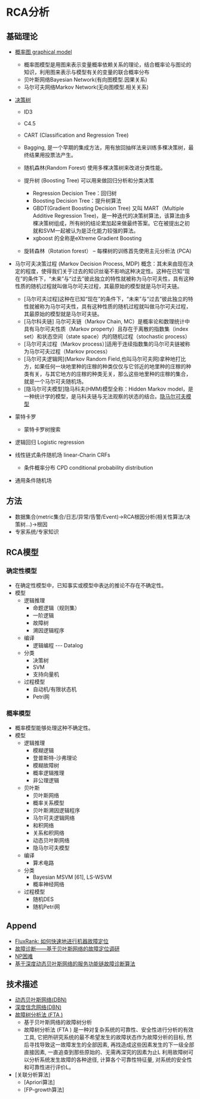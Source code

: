 # RCA分析

## 基础理论
* [概率图 graphical model](https://www.cnblogs.com/mantch/p/11179933.html)
    * 概率图模型是用图来表示变量概率依赖关系的理论，结合概率论与图论的知识，利用图来表示与模型有关的变量的联合概率分布
    * 贝叶斯网络Bayesian Network(有向图模型.因果关系)
	* 马尔可夫网络Markov Network(无向图模型.相关关系)
* [决策树]()
    * ID3
	* C4.5
	* CART (Classification and Regression Tree)
	* Bagging, 是一个早期的集成方法，用有放回抽样法来训练多棵决策树，最终结果用投票法产生。
	* 随机森林(Random Forest) 使用多棵决策树来改进分类性能。
	* 提升树 (Boosting Tree) 可以用来做回归分析和分类决策
	    * Regression Decision Tree：回归树
		* Boosting Decision Tree：提升树算法
	    * GBDT(Gradient Boosting Decision Tree) 又叫 MART（Multiple Additive Regression Tree)，是一种迭代的决策树算法，该算法由多棵决策树组成，所有树的结论累加起来做最终答案。它在被提出之初就和SVM一起被认为是泛化能力较强的算法。
		* xgboost 的全称是eXtreme Gradient Boosting
		
	* 旋转森林（Rotation forest） – 每棵树的训练首先使用主元分析法 (PCA)
* 马尔可夫决策过程 (Markov Decision Process, MDP) 概念：其未来由现在决定的程度，使得我们关于过去的知识丝毫不影响这种决定性。这种在已知“现在”的条件下，“未来”与“过去”彼此独立的特性就被称为马尔可夫性，具有这种性质的随机过程就叫做马尔可夫过程，其最原始的模型就是马尔可夫链。
    * [马尔可夫过程]这种在已知“现在”的条件下，“未来”与“过去”彼此独立的特性就被称为马尔可夫性，具有这种性质的随机过程就叫做马尔可夫过程，其最原始的模型就是马尔可夫链。
    * [马尔科夫链] 马尔可夫链（Markov Chain, MC）是概率论和数理统计中具有马尔可夫性质（Markov property）且存在于离散的指数集（index set）和状态空间（state space）内的随机过程（stochastic process）
	* [马尔可夫过程（Markov process）]适用于连续指数集的马尔可夫链被称为马尔可夫过程（Markov process）
    * [马尔可夫逻辑网](Markov Random Field,也叫马尔可夫网)拿种地打比方，如果任何一块地里种的庄稼的种类仅仅与它邻近的地里种的庄稼的种类有关，与其它地方的庄稼的种类无关，那么这些地里种的庄稼的集合，就是一个马尔可夫随机场。 
    * [隐马尔可夫模型]隐马科夫(HMM)模型全称：Hidden Markov model，是一种统计学的模型，是马科夫链与无法观察的状态的结合。[隐马尔可夫模型](http://kibo.tech/2018/04/25/33-%E5%8A%A8%E6%80%81%E5%86%B3%E7%AD%96%E2%80%94%E2%80%94%E9%9A%90%E9%A9%AC%E5%B0%94%E7%A7%91%E5%A4%AB%E6%A8%A1%E5%9E%8B/)


* 蒙特卡罗
    * 蒙特卡罗树搜索

* 逻辑回归 Logistic regression
* 线性链式条件随机场 linear-Charin CRFs
    * 条件概率分布 CPD conditional probability distribution
* 通用条件随机场
	
## 方法
* 数据集合(metric集合/日志/异常/告警/Event)->RCA根因分析(相关性算法/决策树...)->根因
* 专家系统/专家知识



## RCA模型

### 确定性模型
* 在确定性模型中，已知事实或模型中表达的推论不存在不确定性。
* 模型
    * 逻辑推理
        * 命题逻辑（规则集）
        * 一阶逻辑
        * 故障树
        * 溯因逻辑程序
    * 编译
        * 逻辑编程 --- Datalog
    * 分类
        * 决策树
        * SVM
        * 支持向量机
    * 过程模型
        * 自动机/有限状态机
        * Petri网
		
### 概率模型
* 概率模型能够处理这种不确定性。
* 模型
    * 逻辑推理
        * 模糊逻辑
        * 登普斯特-沙弗理论
        * 模糊故障树
        * 概率逻辑推理
        * 非公理逻辑
    * 贝叶斯
        * 贝叶斯网络
        * 概率关系模型
        * 贝叶斯溯因逻辑程序
        * 马尔可夫逻辑网络
        * 和积网络
        * 关系和积网络
        * 动态贝叶斯网络
        * 隐马尔可夫模型
    * 编译
        * 算术电路
    * 分类
        * Bayesian MSVM [61], LS-WSVM
        * 概率神经网络
    * 过程模型
        * 随机DES
        * 随机Petri网





## Append
* [FluxRank: 如何快速地进行机器故障定位](https://zhuanlan.zhihu.com/p/114918107)
* [故障诊断——基于贝叶斯网络的故障定位调研](http://blog.sina.com.cn/s/blog_135031dae0102x9yi.html)
* [NP困难](https://zh.wikipedia.org/wiki/NP%E5%9B%B0%E9%9A%BE)
* [基于深度动态贝叶斯网络的服务功能链故障诊断算法](http://jeit.ie.ac.cn/cn/article/doi/10.11999/JEIT200029?viewType=HTML)


## 技术描述
* [动态贝叶斯网络(DBN)]()
* [深度信念网络(DBN)]()
* [故障树分析法 (FTA ) ](https://baike.baidu.com/item/%E6%95%85%E9%9A%9C%E6%A0%91%E5%88%86%E6%9E%90%E6%B3%95)
    * 基于贝叶斯网络的故障树分析
	* 故障树分析法 (FTA ) 是一种对复杂系统的可靠性、安全性进行分析的有效工具, 它把所研究系统的最不希望发生的故障状态作为故障分析的目标, 然后寻找导致这一故障发生的全部因素, 再找造成这些因素发生的下一级全部直接因素, 一直追查到那些原始的、无需再深究的因素为止L 利用故障树可以分析系统发生故障的各种途径, 计算各个可靠性特征量, 对系统的安全性和可靠性进行评价L。
* [关联分析算法]
    * [Apriori算法]
	* [FP-growth算法]






















